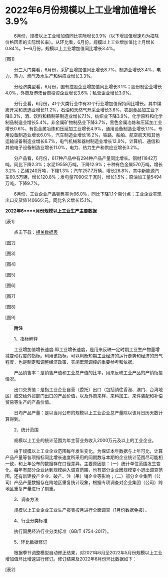 # 2022年6月份规模以上工业增加值增长3.9%

　　6月份，规模以上工业增加值同比实际增长3.9%（以下增加值增速均为扣除价格因素的实际增长率）。从环比看，6月份，规模以上工业增加值比上月增长0.84%。1—6月份，规模以上工业增加值同比增长3.4%。

\[图1\]

　　分三大门类看，6月份，采矿业增加值同比增长8.7%，制造业增长3.4%，电力、热力、燃气及水生产和供应业增长3.3%。

　　分经济类型看，6月份，国有控股企业增加值同比增长3.1%；股份制企业增长4.0%，外商及港澳台商投资企业增长3.6%；私营企业增长3.0%。

　　分行业看，6月份，41个大类行业中有31个行业增加值保持同比增长。其中煤炭开采和洗选业增长11.2%，石油和天然气开采业增长3.6%，农副食品加工业下降0.3%，酒、饮料和精制茶制造业增长7.1%，纺织业下降3.9%，化学原料和化学制品制造业增长5.4%，非金属矿物制品业下降3.7%，黑色金属冶炼和压延加工业增长0.6%，有色金属冶炼和压延加工业增长4.9%，通用设备制造业增长1.1%，专用设备制造业增长6.0%，汽车制造业增长16.2%，铁路、船舶、航空航天和其他运输设备制造业增长6.7%，电气机械和器材制造业增长12.9%，计算机、通信和其他电子设备制造业增长11.0%，电力、热力生产和供应业增长3.2%。

　　分产品看，6月份，617种产品中有294种产品产量同比增长。钢材11842万吨，同比下降2.3%；水泥19558万吨，下降12.9%；十种有色金属570万吨，增长3.2%；乙烯240万吨，下降1.3%；汽车257.7万辆，增长26.8%，其中新能源汽车60.5万辆，增长120.8%；发电量7090亿千瓦时，增长1.5%；原油加工量5494万吨，下降9.7%。

　　6月份，工业企业产品销售率为96.0%，同比下降1.1个百分点；工业企业实现出口交货值14066亿元，同比名义增长15.1%。

**2022****年****6****月份规模以上工业生产主要数据**

\[表1\]

　　点击下载：[相关数据表](http://www.stats.gov.cn/sj/zxfb/202302/W020230203608932175632.xlsx)

\[图2\]

\[图3\]

\[图4\]

\[图5\]

\[图6\]

\[图7\]

\[图8\]

\[图9\]

　　**附注**

　　1、指标解释

　　工业增加值增长速度:即工业增长速度，是用来反映一定时期工业生产物量增减变动程度的指标。利用该指标，可以判断短期工业经济的运行走势和经济的景气程度，也是制定和调整经济政策、实施宏观调控的重要参考和依据。

　　产品销售率：是销售产值和工业总产值的比率，用来反映工业产品的产销衔接情况。

　　出口交货值：是指工业企业自营（委托）出口（包括销往香港、澳门、台湾地区）或交给外贸部门出口的产品价值，以及外商来样、来料加工、来件装配和补偿贸易等生产的产品价值。

　　日均产品产量：是以当月公布的规模以上工业企业总产量除以该月日历天数计算得到。

　　2、统计范围

　　规模以上工业的统计范围为年主营业务收入2000万元及以上的工业企业。

　　由于规模以上工业企业范围每年发生变化，为保证本年数据与上年可比，计算产品产量等各项指标同比增长速度所采用的同期数与本期的企业统计范围尽可能相一致，和上年公布的数据存在口径差异。主要原因是：（一）统计单位范围发生变化。每年有部分企业达到规模纳入调查范围，也有部分企业因规模变小退出调查范围，还有新建投产企业、破产、注（吊）销企业等影响；（二）部分企业集团（公司）产品产量数据存在跨地区重复统计现象，根据专项调查对企业集团（公司）跨地区重复产量进行了剔重。

　　3、调查方法

　　规模以上工业企业工业生产报表按月进行全面调查（1月份数据免报）。

　　4、行业分类标准

　　执行国民经济行业分类标准（GB/T 4754-2017）。

　　5、环比数据修订

　　根据季节调整模型自动修正结果，对2021年6月至2022年5月份规模以上工业增加值环比增速进行修订。修订结果及2022年6月份环比数据如下：

\[表2\]